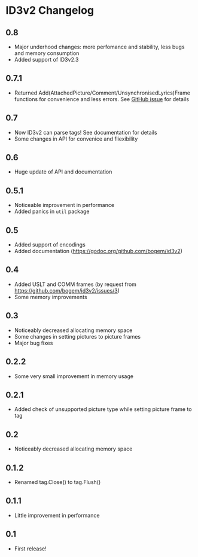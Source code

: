 # ID3v2 Changelog

## 0.8
* Major underhood changes: more perfomance and stability,
less bugs and memory consumption
* Added support of ID3v2.3

## 0.7.1
* Returned Add(AttachedPicture/Comment/UnsynchronisedLyrics)Frame functions
for convenience and less errors.
See [GitHub issue](https://github.com/bogem/id3v2/issues/5) for details

## 0.7
* Now ID3v2 can parse tags! See documentation for details
* Some changes in API for convenice and fliexibility

## 0.6
* Huge update of API and documentation

## 0.5.1
* Noticeable improvement in performance
* Added panics in `util` package

## 0.5
* Added support of encodings
* Added documentation (https://godoc.org/github.com/bogem/id3v2)

## 0.4
* Added USLT and COMM frames (by request from https://github.com/bogem/id3v2/issues/3)
* Some memory improvements

## 0.3
* Noticeably decreased allocating memory space
* Some changes in setting pictures to picture frames
* Major bug fixes

## 0.2.2
* Some very small improvement in memory usage

## 0.2.1
* Added check of unsupported picture type while setting picture frame to tag

## 0.2
* Noticeably decreased allocating memory space

## 0.1.2
* Renamed tag.Close() to tag.Flush()

## 0.1.1
* Little improvement in performance

## 0.1
* First release!
